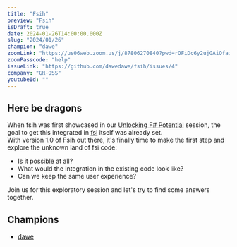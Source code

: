 ```yaml
---
title: "Fsih"
preview: "Fsih"
isDraft: true
date: 2024-01-26T14:00:00.000Z
slug: "2024/01/26"
champion: "dawe"
zoomLink: "https://us06web.zoom.us/j/87806270840?pwd=rOFiDc6y2ujGAiOfaiF6GPmzvSOXUH.1"
zoomPasscode: "help"
issueLink: "https://github.com/dawedawe/fsih/issues/4"
company: "GR-OSS"
youtubeId: ""
---
```


## Here be dragons

When fsih was first showcased in our [Unlocking F# Potential](https://amplifyingfsharp.io/sessions/2023/11/24/) session, the goal to get this integrated in [fsi](https://learn.microsoft.com/en-us/dotnet/fsharp/tools/fsharp-interactive/) itself was already set.  
With version 1.0 of Fsih out there, it's finally time to make the first step and explore the unknown land of fsi code:

- Is it possible at all?
- What would the integration in the existing code look like?
- Can we keep the same user experience?

Join us for this exploratory session and let's try to find some answers together.

## Champions

- [dawe](https://github.com/dawedawe)
